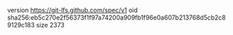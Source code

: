 version https://git-lfs.github.com/spec/v1
oid sha256:eb5c270e2f56373f1f97a74200a909fb1f96e0a607b213768d5cb2c89129c183
size 2373
